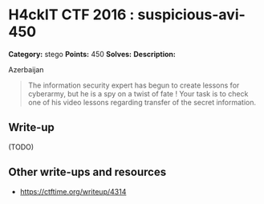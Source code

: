 # H4ckIT CTF 2016 : suspicious-avi-450

**Category:** stego
**Points:** 450
**Solves:**
**Description:**

Azerbaijan

> The information security expert has begun to create lessons for cyberarmy, but he is a spy on a twist of fate ! Your task is to check one of his video lessons regarding transfer of the secret information.

## Write-up

(TODO)

## Other write-ups and resources

* https://ctftime.org/writeup/4314
